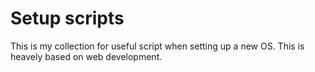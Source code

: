 # Setup scripts
This is my collection for useful script when setting up a new OS. This is heavely based on web development.
